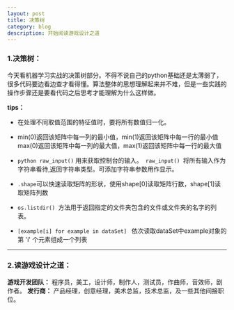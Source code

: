 ```yaml
---
layout: post
title: 决策树
category: blog
description: 开始阅读游戏设计之道
---
```


### 1.决策树：
今天看机器学习实战的决策树部分。不得不说自己的python基础还是太薄弱了，很多代码要边看边查才看得懂。算法整体的思想理解起来并不难，但是一些实践的操作步骤还是要看代码之后思考才能理解为什么这样做。

**tips：**

- 在处理不同取值范围的特征值时，要将所有数值归一化。

- min(0)返回该矩阵中每一列的最小值，min(1)返回该矩阵中每一行的最小值
max(0)返回该矩阵中每一列的最大值，max(1)返回该矩阵中每一行的最大值

- `python raw_input()` 用来获取控制台的输入。` raw_input() `将所有输入作为字符串看待,返回字符串类型。可添加字符串参数用作显示。

- `.shape`可以快速读取矩阵的形状，使用shape[0]读取矩阵行数，shape[1]读取矩阵列数

- `os.listdir() `方法用于返回指定的文件夹包含的文件或文件夹的名字的列表。

- ```[example[i] for example in dataSet] ``` 依次读取dataSet中example对象的第 'i' 个元素组成一个列表

---

### 2.读游戏设计之道：
**游戏开发团队：**
程序员，美工，设计师，制作人，测试员，作曲师，音效师，剧作者。
**发行商：**
产品经理，创意经理，美术总监，技术总监，及一些其他间接职位。
